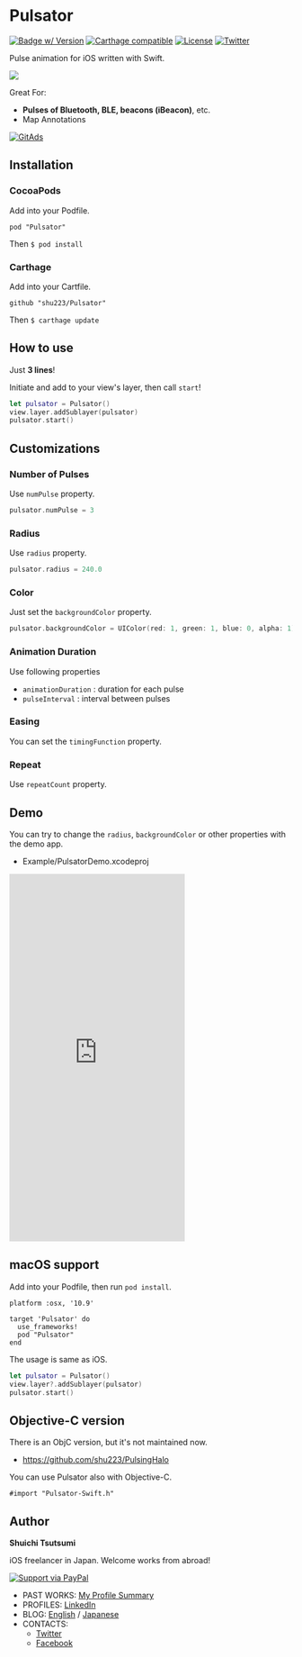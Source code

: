 Pulsator
===========

[![Badge w/ Version](http://cocoapod-badges.herokuapp.com/v/Pulsator/badge.png)](http://cocoadocs.org/docsets/Pulsator)
[![Carthage compatible](https://img.shields.io/badge/Carthage-compatible-4BC51D.svg?style=flat)](https://github.com/Carthage/Carthage)
[![License](http://img.shields.io/badge/license-MIT-lightgrey.svg?style=flat
)](http://mit-license.org)
[![Twitter](https://img.shields.io/badge/twitter-@shu223-blue.svg?style=flat)](http://twitter.com/shu223)

Pulse animation for iOS written with Swift.

![](demo.gif)
                    
Great For:

- **Pulses of Bluetooth, BLE, beacons (iBeacon)**, etc.
- Map Annotations

<a href="https://tracking.gitads.io/?repo=Pulsator"><img src="https://images.gitads.io/Pulsator" alt="GitAds"/></a>

## Installation

### CocoaPods

Add into your Podfile.

```:Podfile
pod "Pulsator"
```

Then `$ pod install`

### Carthage

Add into your Cartfile.

```:Cartfile
github "shu223/Pulsator"
```

Then `$ carthage update`


## How to use

Just **3 lines**!

Initiate and add to your view's layer, then call `start`!

```swift
let pulsator = Pulsator()
view.layer.addSublayer(pulsator)
pulsator.start()
```


## Customizations

### Number of Pulses

Use `numPulse` property.

```swift
pulsator.numPulse = 3
```

### Radius

Use `radius` property.

```swift
pulsator.radius = 240.0
```

### Color

Just set the `backgroundColor` property.

```swift
pulsator.backgroundColor = UIColor(red: 1, green: 1, blue: 0, alpha: 1).cgColor
```

### Animation Duration

Use following properties

- `animationDuration` : duration for each pulse
- `pulseInterval` : interval between pulses

### Easing

You can set the `timingFunction` property.


### Repeat

Use `repeatCount` property.


## Demo

You can try to change the `radius`,  `backgroundColor`  or other properties with the demo app.

- Example/PulsatorDemo.xcodeproj

<iframe src="https://appetize.io/embed/45kwjngp1xud45eeqhxqy8qqew?device=iphone6s&scale=75&autoplay=false&orientation=portrait&deviceColor=black" width="312px" height="653px" frameborder="0" scrolling="no"></iframe>


## macOS support

Add into your Podfile, then run `pod install`.

```:Podfile
platform :osx, '10.9'

target 'Pulsator' do
  use_frameworks!
  pod "Pulsator"
end
```

The usage is same as iOS.

```swift
let pulsator = Pulsator()
view.layer?.addSublayer(pulsator)
pulsator.start()
```

## Objective-C version

There is an ObjC version, but it's not maintained now.

- https://github.com/shu223/PulsingHalo

You can use Pulsator also with Objective-C.

```
#import "Pulsator-Swift.h"
```


## Author

**Shuichi Tsutsumi**

iOS freelancer in Japan. Welcome works from abroad!

<a href="https://paypal.me/shu223">
  <img alt="Support via PayPal" src="https://cdn.rawgit.com/twolfson/paypal-github-button/1.0.0/dist/button.svg"/>
</a>

- PAST WORKS:  [My Profile Summary](https://medium.com/@shu223/my-profile-summary-f14bfc1e7099#.vdh0i7clr)
- PROFILES: [LinkedIn](https://www.linkedin.com/in/shuichi-tsutsumi-525b755b/)
- BLOG: [English](https://medium.com/@shu223/) / [Japanese](http://d.hatena.ne.jp/shu223/)
- CONTACTS:
  - [Twitter](https://twitter.com/shu223)
  - [Facebook](https://www.facebook.com/shuichi.tsutsumi)

